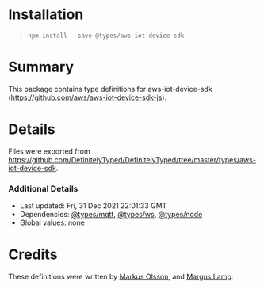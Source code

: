 # Installation
> `npm install --save @types/aws-iot-device-sdk`

# Summary
This package contains type definitions for aws-iot-device-sdk (https://github.com/aws/aws-iot-device-sdk-js).

# Details
Files were exported from https://github.com/DefinitelyTyped/DefinitelyTyped/tree/master/types/aws-iot-device-sdk.

### Additional Details
 * Last updated: Fri, 31 Dec 2021 22:01:33 GMT
 * Dependencies: [@types/mqtt](https://npmjs.com/package/@types/mqtt), [@types/ws](https://npmjs.com/package/@types/ws), [@types/node](https://npmjs.com/package/@types/node)
 * Global values: none

# Credits
These definitions were written by [Markus Olsson](https://github.com/niik), and [Margus Lamp](https://github.com/mlamp).
